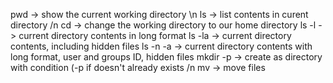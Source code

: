 pwd -> show the current working directory \n
ls -> list contents in curent directory /n
cd -> change the working directory to our home directory
ls -l -> current directory contents in long format
ls -la -> current directory contents, including hidden files
ls -n -a -> current directory contents with long format, user and groups ID, hidden files
mkdir -p -> create as directory with condition (-p if doesn't already exists /n
mv -> move files
